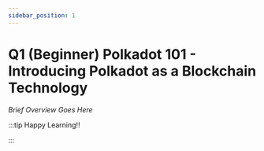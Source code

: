 ```yaml
---
sidebar_position: 1
---
```


# Q1 (Beginner) Polkadot 101 - Introducing Polkadot as a Blockchain Technology

_Brief Overview Goes Here_

:::tip Happy Learning!!

<QuestButton text="Go To Quest" link="https://app.stackup.dev/quest_page/q1-beginner-polkadot-101---introducing-polkadot-as-a-blockchain-technology" />

:::
